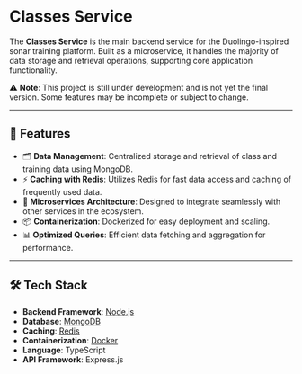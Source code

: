 # Classes Service

The **Classes Service** is the main backend service for the Duolingo-inspired sonar training platform. Built as a microservice, it handles the majority of data storage and retrieval operations, supporting core application functionality.

⚠️ **Note**: This project is still under development and is not yet the final version. Some features may be incomplete or subject to change.

---

## 🚀 Features
- 🗂️ **Data Management**: Centralized storage and retrieval of class and training data using MongoDB.
- ⚡ **Caching with Redis**: Utilizes Redis for fast data access and caching of frequently used data.
- 🔄 **Microservices Architecture**: Designed to integrate seamlessly with other services in the ecosystem.
- 📦 **Containerization**: Dockerized for easy deployment and scaling.
- 📊 **Optimized Queries**: Efficient data fetching and aggregation for performance.

---

## 🛠️ Tech Stack
- **Backend Framework**: [Node.js](https://nodejs.org/)
- **Database**: [MongoDB](https://www.mongodb.com/)
- **Caching**: [Redis](https://redis.io/)
- **Containerization**: [Docker](https://www.docker.com/)
- **Language**: TypeScript
- **API Framework**: Express.js
